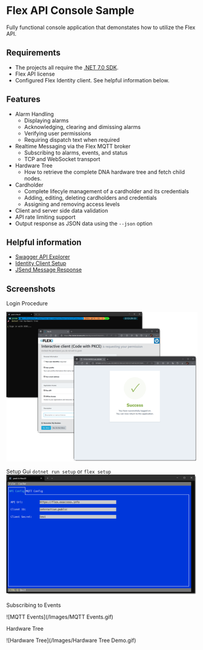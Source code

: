 # Flex API Console Sample

Fully functional console application that demonstates how to utilize the Flex API.

## Requirements

- The projects all require the [.NET 7.0 SDK](https://dotnet.microsoft.com/en-us/download).
- Flex API license
- Configured Flex Identity client. See helpful information below.

## Features

- Alarm Handling
    - Displaying alarms
    - Acknowledging, clearing and dimissing alarms
    - Verifying user permissions
    - Requiring dispatch text when required
- Realtime Messaging via the Flex MQTT broker
    - Subscribing to alarms, events, and status
    - TCP and WebSocket transport
- Hardware Tree
    - How to retrieve the complete DNA hardware tree and fetch child nodes.    
- Cardholder
    - Complete lifecyle management of a cardholder and its credentials
    - Adding, editing, deleting cardholders and credentials
    - Assigning and removing access levels
- Client and server side data validation
- API rate limiting support
- Output response as JSON data using the `--json` option


## Helpful information

- [Swagger API Explorer](https://flextest.ooaccess.net/apiexplorer/index.html)
- [Identity Client Setup](https://bitbucket.org/ooaccess/flex-api-samples/wiki/Identity%20Client)
- [JSend Message Response](https://bitbucket.org/ooaccess/flex-api-samples/wiki/JSend%20-%20Json%20Message%20Structure%20Overview)

## Screenshots ##

Login Procedure

![Login Procedure](/Images/LoginProcedure.png)

Setup Gui `dotnet run setup` or `flex setup`
![Setup Gui](/Images/SetupGui.png)

Subscribing to Events

![MQTT Events](/Images/MQTT Events.gif)


Hardware Tree

![Hardware Tree](/Images/Hardware Tree Demo.gif)